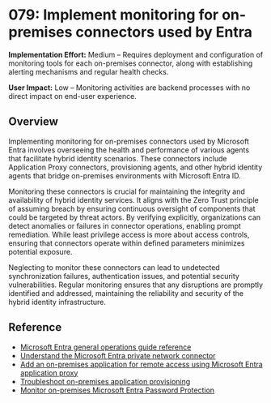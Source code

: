 # 079: Implement monitoring for on-premises connectors used by Entra

**Implementation Effort:** Medium – Requires deployment and configuration of monitoring tools for each on-premises connector, along with establishing alerting mechanisms and regular health checks.

**User Impact:** Low – Monitoring activities are backend processes with no direct impact on end-user experience.

## Overview

Implementing monitoring for on-premises connectors used by Microsoft Entra involves overseeing the health and performance of various agents that facilitate hybrid identity scenarios. These connectors include Application Proxy connectors, provisioning agents, and other hybrid identity agents that bridge on-premises environments with Microsoft Entra ID.

Monitoring these connectors is crucial for maintaining the integrity and availability of hybrid identity services. It aligns with the Zero Trust principle of assuming breach by ensuring continuous oversight of components that could be targeted by threat actors. By verifying explicitly, organizations can detect anomalies or failures in connector operations, enabling prompt remediation. While least privilege access is more about access controls, ensuring that connectors operate within defined parameters minimizes potential exposure.

Neglecting to monitor these connectors can lead to undetected synchronization failures, authentication issues, and potential security vulnerabilities. Regular monitoring ensures that any disruptions are promptly identified and addressed, maintaining the reliability and security of the hybrid identity infrastructure.

## Reference

* [Microsoft Entra general operations guide reference](https://learn.microsoft.com/entra/architecture/ops-guide-ops#on-premises-agents-logs)
* [Understand the Microsoft Entra private network connector](https://learn.microsoft.com/entra/global-secure-access/concept-connectors)
* [Add an on-premises application for remote access using Microsoft Entra application proxy](https://learn.microsoft.com/entra/identity/app-proxy/application-proxy-add-on-premises-application)
* [Troubleshoot on-premises application provisioning](https://learn.microsoft.com/entra/identity/app-provisioning/on-premises-ecma-troubleshoot)
* [Monitor on-premises Microsoft Entra Password Protection](https://learn.microsoft.com/entra/identity/authentication/howto-password-ban-bad-on-premises-monitor)
